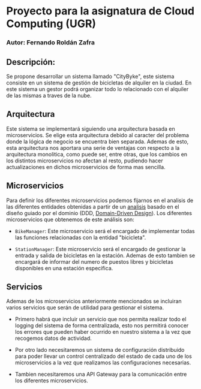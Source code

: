 # Proyecto para la asignatura de Cloud Computing (UGR)

### Autor: Fernando Roldán Zafra

## Descripción:
Se propone desarrollar un sistema llamado "CityByke", este sistema consiste en un sistema de gestión de bicicletas de alquiler en la ciudad. En este sistema un gestor podrá organizar todo lo relacionado con el alquiler de las mismas a traves de la nube.

## Arquitectura

Este sistema se implementará siguiendo una arquitectura basada en microservicios. Se elige esta arquitectura debido al caracter del problema donde la lógica de negocio se encuentra bien separada. Ademas de esto, esta arquitectura nos aportara una serie de ventajas con respecto a la arquitectura monolitica, como puede ser, entre otras, que los cambios en los distintos microservicios no afectan al resto, pudiendo hacer actualizaciones en dichos microservicios de forma mas sencilla.

## Microservicios
Para definir los diferentes microservicios podemos fijarnos en el analisis de las diferentes entidades obtenidas a partir de un [analisis](https://github.com/FernandoRoldan93/CC-Project/blob/master/doc/DDD_analisis.md) basado en el diseño guiado por el dominio (DDD, [Domain-Driven Design](en.wikipedia.org/wiki/Domain-driven_design)). Los diferentes microservicios que obtenemos de este análisis son: 

* `BikeManager`: Este microservicio será el encargado de implementar todas las funciones relacionadas con la entidad "bicicleta".

* `StationManager`: Este microservicio será el encargado de gestionar la entrada y salida de bicicletas en la estación. Ademas de esto tambien se encargará de informar del numero de puestos libres y bicicletas disponibles en una estación especifica.

## Servicios
Ademas de los microservicios anteriormente mencionados se incluiran varios servicios que serán de utilidad para gestionar el sistema.

* Primero habrá que incluir un servicio que nos permita realizar todo el logging del sistema de forma centralizada, esto nos permitirá conocer los errores que pueden haber ocurrido en nuestro sistema a la vez que recogemos datos de actividad.

* Por otro lado necesitaremos un sistema de configuración distribuido para poder llevar un control centralizado del estado de cada uno de los microservicios a la vez que realizamos las configuraciones necesarias.

* Tambien necesitaremos una API Gateway para la comunicación entre los diferentes microservicios.

